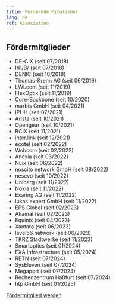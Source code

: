 ```yaml
---
title: Fördernde Mitglieder
lang: de
ref: Association
---
```


## Fördermitglieder

- DE-CIX (seit 07/2018)
- I/P/B/ (seit 07/2018)
- DENIC (seit 10/2018)
- Thomas-Krenn AG (seit 06/2019)
- LWLcom (seit 11/2019)
- FlexOptix (seit 11/2019)
- Core-Backbone (seit 10/2020)
- marbis GmbH (seit 04/2021)
- IPHH (seit 07/2021)
- Arista (seit 10/2021)
- Opengear (seit 10/2021)
- BCIX (seit 11/2021)
- inter.link (seit 12/2021)
- ecotel (seit 02/2022)
- Wobcom (seit 02/2022)
- Anexia (seit 03/2022)
- NLix (seit 06/2022)
- noscito network GmbH (seit 08/2022)
- nesevo (seit 10/2022)
- Uniberg (seit 11/2022)
- Nokia (seit 11/2022)
- Exaring AG (seit 11/2022)
- lukas.expert GmbH (seit 11/2022)
- EPS Global (seit 02/2023)
- Akamai (seit 02/2023)
- Equinix (seit 04/2023)
- Xantaro (seit 06/2023)
- level66.network (seit 06/2023)
- TKRZ Stadtwerke (seit 11/2023)
- Smartoptics (seit 01/2024)
- EXA Infrastructure (seit 05/2024)
- RETN (seit 07/2024)
- SysEleven (seit 07/2024)
- Megaport (seit 07/2024)
- Rechenzentrum Haßfurt (seit 07/2024)
- htp GmbH (seit 01/2025)


<a href="become_sustaining_member.html" class="btn btn-custom-default">Fördermitglied werden <i class="ion-arrow-right-c"></i></a>

